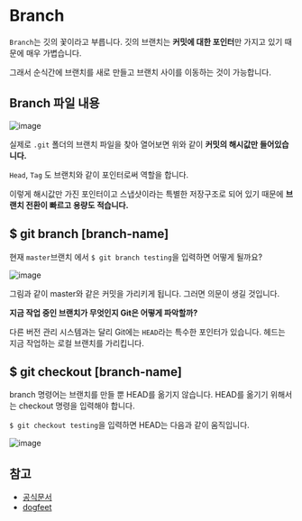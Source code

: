# Branch

`Branch`는 깃의 꽃이라고 부릅니다. 깃의 브랜치는 **커밋에 대한 포인터**만 가지고 있기 때문에 매우 가볍습니다.

그래서 순식간에 브랜치를 새로 만들고 브랜치 사이를 이동하는 것이 가능합니다. 

## Branch 파일 내용

![image](https://user-images.githubusercontent.com/53790137/152642840-feff3f26-7e5f-4cdb-8e68-b00d1bd69b25.png)

실제로 `.git` 폴더의 브랜치 파일을 찾아 열어보면 위와 같이 **커밋의 해시값만 들어있습니다.** 

`Head`, `Tag` 도 브랜치와 같이 포인터로써 역할을 합니다.

이렇게 해시값만 가진 포인터이고 스냅샷이라는 특별한 저장구조로 되어 있기 때문에 **브랜치 전환이 빠르고 용량도 적습니다.**

## $ git branch [branch-name]

현재 `master`브랜치 에서 `$ git branch testing`을 입력하면 어떻게 될까요?

![image](https://user-images.githubusercontent.com/53790137/152642576-63783706-7a30-4008-81e2-fca6998e5fc7.png)

그림과 같이 master와 같은 커밋을 가리키게 됩니다. 그러면 의문이 생길 것입니다.

**지금 작업 중인 브랜치가 무엇인지 Git은 어떻게 파악할까?**

다른 버전 관리 시스템과는 달리 Git에는 `HEAD`라는 특수한 포인터가 있습니다. 헤드는 지금 작업하는 로컬 브랜치를 가리킵니다.

## $ git checkout [branch-name]

branch 명령어는 브랜치를 만들 뿐 HEAD를 옮기지 않습니다. HEAD를 옮기기 위해서는 checkout 명령을 입력해야 합니다.

`$ git checkout testing`을 입력하면 HEAD는 다음과 같이 움직입니다. 

![image](https://user-images.githubusercontent.com/53790137/152642739-16a26221-c1ba-4750-82bf-44f0fd2f40a3.png)

## 참고

- [공식문서](https://git-scm.com/book/ko/v2/Git-%EB%B8%8C%EB%9E%9C%EC%B9%98-%EB%B8%8C%EB%9E%9C%EC%B9%98%EB%9E%80-%EB%AC%B4%EC%97%87%EC%9D%B8%EA%B0%80)
- [dogfeet](http://dogfeet.github.io/articles/2012/git-delta.html)